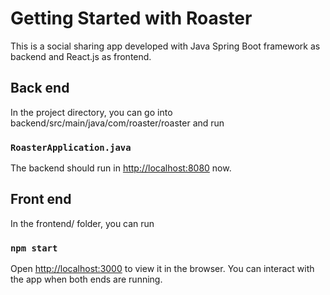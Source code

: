# Getting Started with Roaster

This is a social sharing app developed with Java Spring Boot framework as backend and React.js as frontend.

## Back end

In the project directory, you can go into backend/src/main/java/com/roaster/roaster and run

### `RoasterApplication.java`

The backend should run in [http://localhost:8080](http://localhost:8080) now.

## Front end

In the frontend/ folder, you can run

### `npm start`

Open [http://localhost:3000](http://localhost:3000) to view it in the browser. You can interact with the app when both ends are running.
